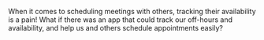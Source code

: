 When it comes to scheduling meetings with others, tracking their availability is a pain! What if there was an app that could track our off-hours and availability, and help us and others schedule appointments easily?
